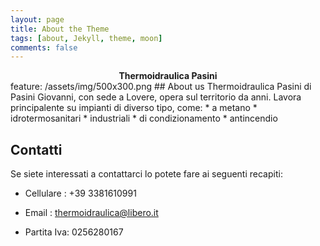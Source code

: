 ```yaml
---
layout: page
title: About the Theme
tags: [about, Jekyll, theme, moon]
comments: false
---
```

    
<center><b>Thermoidraulica Pasini</b></center>
feature: /assets/img/500x300.png
## About us
Thermoidraulica Pasini di Pasini Giovanni, con sede a Lovere, opera sul territorio da anni. Lavora principalente su impianti di diverso tipo, come:
* a metano
* idrotermosanitari
* industriali
* di condizionamento
* antincendio


## Contatti
Se siete interessati a contattarci lo potete fare ai seguenti recapiti:
* Cellulare : +39 3381610991
* Email : thermoidraulica@libero.it

* Partita Iva: 0256280167



